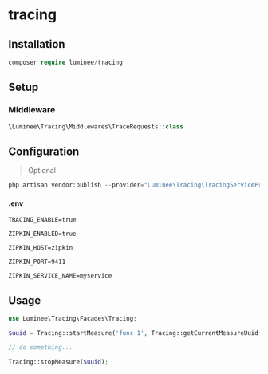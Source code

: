 # tracing

## Installation

```php
composer require luminee/tracing
```

## Setup

### Middleware

```php
\Luminee\Tracing\Middlewares\TraceRequests::class
```

## Configuration

> Optional
```php
php artisan vendor:publish --provider="Luminee\Tracing\TracingServiceProvider"
```
#### .env

`TRACING_ENABLE=true`

`ZIPKIN_ENABLED=true`

`ZIPKIN_HOST=zipkin`

`ZIPKIN_PORT=9411`

`ZIPKIN_SERVICE_NAME=myservice`


## Usage

```php
use Luminee\Tracing\Facades\Tracing;

$uuid = Tracing::startMeasure('func 1', Tracing::getCurrentMeasureUuid());

// do something...

Tracing::stopMeasure($uuid);
```